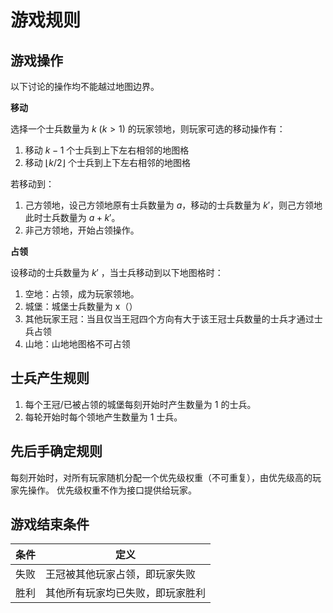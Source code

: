 # 游戏规则

## 游戏操作

以下讨论的操作均不能越过地图边界。

**移动**

选择一个士兵数量为 $k\ (k > 1)$ 的玩家领地，则玩家可选的移动操作有：

1. 移动 $k - 1$ 个士兵到上下左右相邻的地图格
2. 移动 $\lfloor k / 2 \rfloor$ 个士兵到上下左右相邻的地图格

若移动到：
1. 己方领地，设己方领地原有士兵数量为 $a$，移动的士兵数量为 $k'$，则己方领地此时士兵数量为 $a + k'$。
2. 非己方领地，开始占领操作。

**占领**

设移动的士兵数量为 $k'$ ，当士兵移动到以下地图格时：

1. 空地：占领，成为玩家领地。
2. 城堡：城堡士兵数量为 x（）
3. 其他玩家王冠：当且仅当王冠四个方向有大于该王冠士兵数量的士兵才通过士兵占领
4. 山地：山地地图格不可占领


## 士兵产生规则

1. 每个王冠/已被占领的城堡每刻开始时产生数量为 $1$ 的士兵。
2. 每轮开始时每个领地产生数量为 $1$ 士兵。

## 先后手确定规则

每刻开始时，对所有玩家随机分配一个优先级权重（不可重复），由优先级高的玩家先操作。
优先级权重不作为接口提供给玩家。

## 游戏结束条件

|条件|定义|
|-|-|
|失败|王冠被其他玩家占领，即玩家失败|
|胜利|其他所有玩家均已失败，即玩家胜利|